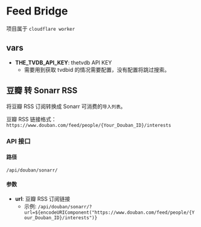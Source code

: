# Feed Bridge

项目属于 `cloudflare worker`

## vars

- **THE_TVDB_API_KEY**: thetvdb API KEY
  - 需要用到获取 tvdbid 的情况需要配置，没有配置将跳过搜索。

## 豆瓣 转 Sonarr RSS

将豆瓣 RSS 订阅转换成 Sonarr 可消费的`导入列表`。

豆瓣 RSS 链接格式：`https://www.douban.com/feed/people/{Your_Douban_ID}/interests`

### API 接口

#### 路径

`/api/douban/sonarr/`

#### 参数

- **url**: 豆瓣 RSS 订阅链接
  - 示例: `/api/douban/sonarr/?url=${encodeURIComponent("https://www.douban.com/feed/people/{Your_Douban_ID}/interests")}`
